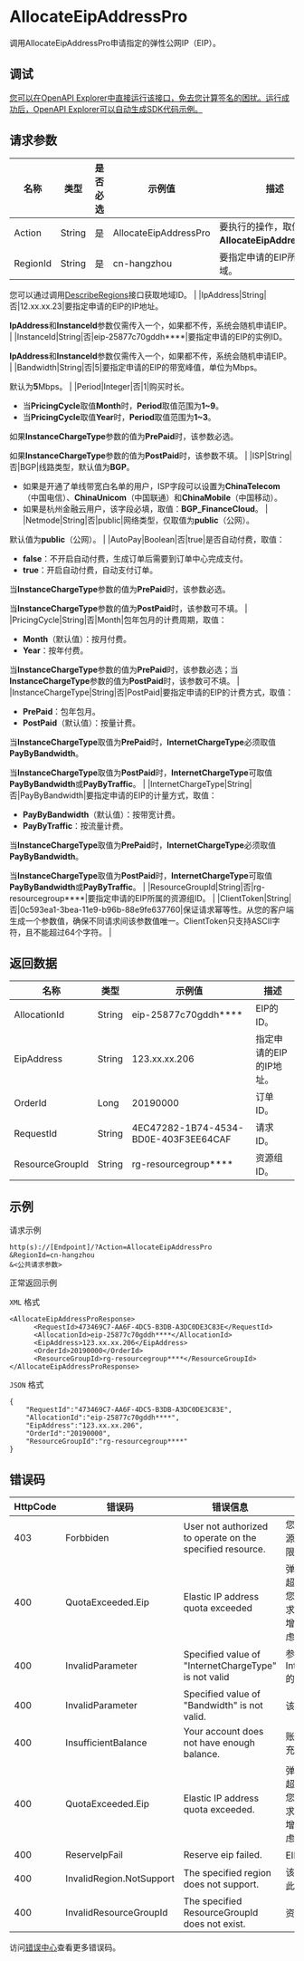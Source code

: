 # AllocateEipAddressPro

调用AllocateEipAddressPro申请指定的弹性公网IP（EIP）。

## 调试

[您可以在OpenAPI Explorer中直接运行该接口，免去您计算签名的困扰。运行成功后，OpenAPI Explorer可以自动生成SDK代码示例。](https://api.aliyun.com/#product=Vpc&api=AllocateEipAddressPro&type=RPC&version=2016-04-28)

## 请求参数

|名称|类型|是否必选|示例值|描述|
|--|--|----|---|--|
|Action|String|是|AllocateEipAddressPro|要执行的操作，取值：**AllocateEipAddressPro**。 |
|RegionId|String|是|cn-hangzhou|要指定申请的EIP所在的地域。

 您可以通过调用[DescribeRegions](~~36063~~)接口获取地域ID。 |
|IpAddress|String|否|12.xx.xx.23|要指定申请的EIP的IP地址。

 **IpAddress**和**InstanceId**参数仅需传入一个，如果都不传，系统会随机申请EIP。 |
|InstanceId|String|否|eip-25877c70gddh\*\*\*\*|要指定申请的EIP的实例ID。

 **IpAddress**和**InstanceId**参数仅需传入一个，如果都不传，系统会随机申请EIP。 |
|Bandwidth|String|否|5|要指定申请的EIP的带宽峰值，单位为Mbps。

 默认为**5**Mbps。 |
|Period|Integer|否|1|购买时长。

 -   当**PricingCycle**取值**Month**时，**Period**取值范围为**1~9**。
-   当**PricingCycle**取值**Year**时，**Period**取值范围为**1~3**。

 如果**InstanceChargeType**参数的值为**PrePaid**时，该参数必选。

 如果**InstanceChargeType**参数的值为**PostPaid**时，该参数不填。 |
|ISP|String|否|BGP|线路类型，默认值为**BGP**。

 -   如果是开通了单线带宽白名单的用户，ISP字段可以设置为**ChinaTelecom**（中国电信）、**ChinaUnicom**（中国联通）和**ChinaMobile**（中国移动）。
-   如果是杭州金融云用户，该字段必填，取值：**BGP\_FinanceCloud**。 |
|Netmode|String|否|public|网络类型，仅取值为**public**（公网）。

 默认值为**public**（公网）。 |
|AutoPay|Boolean|否|true|是否自动付费，取值：

 -   **false**：不开启自动付费，生成订单后需要到订单中心完成支付。
-   **true**：开启自动付费，自动支付订单。

 当**InstanceChargeType**参数的值为**PrePaid**时，该参数必选。

 当**InstanceChargeType**参数的值为**PostPaid**时，该参数可不填。 |
|PricingCycle|String|否|Month|包年包月的计费周期，取值：

 -   **Month**（默认值）：按月付费。
-   **Year**：按年付费。

 当**InstanceChargeType**参数的值为**PrePaid**时，该参数必选；当**InstanceChargeType**参数的值为**PostPaid**时，该参数可不填。 |
|InstanceChargeType|String|否|PostPaid|要指定申请的EIP的计费方式，取值：

 -   **PrePaid**：包年包月。
-   **PostPaid**（默认值）：按量计费。

 当**InstanceChargeType**取值为**PrePaid**时，**InternetChargeType**必须取值**PayByBandwidth**。

 当**InstanceChargeType**取值为**PostPaid**时，**InternetChargeType**可取值**PayByBandwidth**或**PayByTraffic**。 |
|InternetChargeType|String|否|PayByBandwidth|要指定申请的EIP的计量方式，取值：

 -   **PayByBandwidth**（默认值）：按带宽计费。
-   **PayByTraffic**：按流量计费。

 当**InstanceChargeType**取值为**PrePaid**时，**InternetChargeType**必须取值**PayByBandwidth**。

 当**InstanceChargeType**取值为**PostPaid**时，**InternetChargeType**可取值**PayByBandwidth**或**PayByTraffic**。 |
|ResourceGroupId|String|否|rg-resourcegroup\*\*\*\*|要指定申请的EIP所属的资源组ID。 |
|ClientToken|String|否|0c593ea1-3bea-11e9-b96b-88e9fe637760|保证请求幂等性。从您的客户端生成一个参数值，确保不同请求间该参数值唯一。ClientToken只支持ASCII字符，且不能超过64个字符。 |

## 返回数据

|名称|类型|示例值|描述|
|--|--|---|--|
|AllocationId|String|eip-25877c70gddh\*\*\*\*|EIP的ID。 |
|EipAddress|String|123.xx.xx.206|指定申请的EIP的IP地址。 |
|OrderId|Long|20190000|订单ID。 |
|RequestId|String|4EC47282-1B74-4534-BD0E-403F3EE64CAF|请求ID。 |
|ResourceGroupId|String|rg-resourcegroup\*\*\*\*|资源组ID。 |

## 示例

请求示例

```
http(s)://[Endpoint]/?Action=AllocateEipAddressPro
&RegionId=cn-hangzhou
&<公共请求参数>
```

正常返回示例

`XML` 格式

```
<AllocateEipAddressProResponse>
      <RequestId>473469C7-AA6F-4DC5-B3DB-A3DC0DE3C83E</RequestId>
      <AllocationId>eip-25877c70gddh****</AllocationId>
      <EipAddress>123.xx.xx.206</EipAddress>
      <OrderId>20190000</OrderId>
      <ResourceGroupId>rg-resourcegroup****</ResourceGroupId>
</AllocateEipAddressProResponse>
```

`JSON` 格式

```
{
	"RequestId":"473469C7-AA6F-4DC5-B3DB-A3DC0DE3C83E",
    "AllocationId":"eip-25877c70gddh****",
    "EipAddress":"123.xx.xx.206",
    "OrderId":"20190000",
    "ResourceGroupId":"rg-resourcegroup****"
}
```

## 错误码

|HttpCode|错误码|错误信息|描述|
|--------|---|----|--|
|403|Forbbiden|User not authorized to operate on the specified resource.|您没有权限操作该资源，请您申请操作权限后再试。|
|400|QuotaExceeded.Eip|Elastic IP address quota exceeded|弹性公网 IP 的个数超过额度限制，如果您有更多额度的需求，请提交工单申请增加限额，建议您考虑使用NAT网关。|
|400|InvalidParameter|Specified value of "InternetChargeType" is not valid|参数InternetChargeType的值不合法。|
|400|InvalidParameter|Specified value of "Bandwidth" is not valid.|该带宽不合法。|
|400|InsufficientBalance|Your account does not have enough balance.|账户余额不足，请先充值再操作。|
|400|QuotaExceeded.Eip|Elastic IP address quota exceeded.|弹性公网 IP 的个数超过额度限制，如果您有更多额度的需求，请提交工单申请增加限额，建议您考虑使用NAT网关。|
|400|ReserveIpFail|Reserve eip failed.|EIP预留失败。|
|400|InvalidRegion.NotSupport|The specified region does not support.|该 RegionId 不支持此操作。|
|400|InvalidResourceGroupId|The specified ResourceGroupId does not exist.|资源组ID不存在。|

访问[错误中心](https://error-center.aliyun.com/status/product/Vpc)查看更多错误码。

